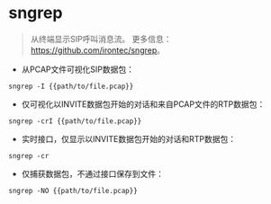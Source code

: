 # sngrep

> 从终端显示SIP呼叫消息流。
> 更多信息：<https://github.com/irontec/sngrep>。

- 从PCAP文件可视化SIP数据包：

`sngrep -I {{path/to/file.pcap}}`

- 仅可视化以INVITE数据包开始的对话和来自PCAP文件的RTP数据包：

`sngrep -crI {{path/to/file.pcap}}`

- 实时接口，仅显示以INVITE数据包开始的对话和RTP数据包：

`sngrep -cr`

- 仅捕获数据包，不通过接口保存到文件：

`sngrep -NO {{path/to/file.pcap}}`
